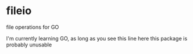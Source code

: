 # fileio
file operations for GO

I'm currently learning GO, as long as you see this line here this package is probably unusable
